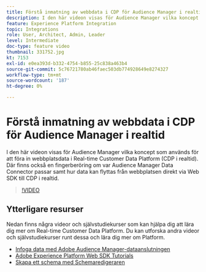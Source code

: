 ```yaml
---
title: Förstå inmatning av webbdata i CDP för Audience Manager i realtid
description: I den här videon visas för Audience Manager vilka koncept som används för att föra in webbplatsdata i Real-time Customer Data Platform (CDP i realtid). Där finns också en fingerberöring om var Audience Manager Data Connector passar samt hur data kan flyttas från webbplatsen direkt via Web SDK till CDP i realtid.
feature: Experience Platform Integration
topic: Integrations
role: User, Architect, Admin, Leader
level: Intermediate
doc-type: feature video
thumbnail: 331752.jpg
kt: 7153
exl-id: e0ea393d-b332-4754-b855-25c838a463b4
source-git-commit: 5c76721780ab46faec503db774928649e8274327
workflow-type: tm+mt
source-wordcount: '187'
ht-degree: 0%

---
```


# Förstå inmatning av webbdata i CDP för Audience Manager i realtid

I den här videon visas för Audience Manager vilka koncept som används för att föra in webbplatsdata i Real-time Customer Data Platform (CDP i realtid). Där finns också en fingerberöring om var Audience Manager Data Connector passar samt hur data kan flyttas från webbplatsen direkt via Web SDK till CDP i realtid.

>[!VIDEO](https://video.tv.adobe.com/v/331752/?quality=12&learn=on)

## Ytterligare resurser

Nedan finns några videor och självstudiekurser som kan hjälpa dig att lära dig mer om Real-time Customer Data Platform. Du kan utforska andra videor och självstudiekurser runt dessa och lära dig mer om Platform.

* [Infoga data med Adobe Audience Manager-dataanslutningen](https://experienceleague.adobe.com/docs/platform-learn/tutorials/sources/ingest-data-from-aam.html?lang=sv-SE#sources)
* [Adobe Experience Platform Web SDK Tutorials](https://experienceleague.adobe.com/docs/web-sdk-learn/tutorials/overview.html?lang=sv-SE)
* [Skapa ett schema med Schemaredigeraren](https://experienceleague.adobe.com/docs/experience-platform/xdm/tutorials/create-schema-ui.html?lang=sv-SE#getting-started)
